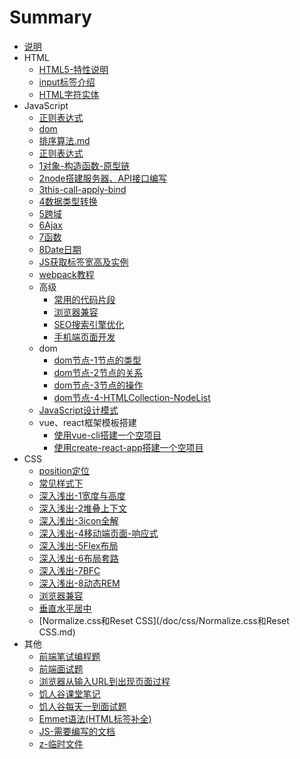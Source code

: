 # Summary

* [说明](readme.md)
* HTML
  - [HTML5-特性说明](/doc/HTML5-特性说明.md)   
  - [input标签介绍](/doc/HTML5-input标签介绍.md)   
  - [HTML字符实体](/doc/html/HTML字符实体.md)
* JavaScript  
  * [正则表达式](/doc/JavaScript/JS-正则表达式.md) 
  * [dom](/doc/JavaScript/dom.md) 
  * [排序算法.md](/doc/JavaScript/JS-排序算法.md) 
  * [正则表达式](/doc/JavaScript/JS-正则表达式.md) 
  * [1对象-构造函数-原型链](/doc/JavaScript/JS-1对象-构造函数-原型链.md) 
  * [2node搭建服务器、API接口编写](/doc/JavaScript/JS-2node搭建服务器、API接口编写.md) 
  * [3this-call-apply-bind](/doc/JavaScript/JS-3this-call-apply-bind.md) 
  * [4数据类型转换](/doc/JavaScript/JS-4数据类型转换.md) 
  * [5跨域](/doc/JavaScript/JS-5跨域.md) 
  * [6Ajax](/doc/JavaScript/6Ajax.md) 
  * [7函数](/doc/JavaScript/JS-7函数.md) 
  * [8Date日期](/doc/JavaScript/JS-8Date日期.md) 
  * [JS获取标签宽高及实例](/doc/JavaScript/JS获取标签宽高及实例.md) 
  * [webpack教程](/doc/JavaScript/webpack教程.md) 
  * 高级
    - [常用的代码片段](/doc/JavaScript/advanced/常用的代码片段.md) 
    - [浏览器兼容](/doc/JavaScript/advanced/浏览器兼容.md) 
    - [SEO搜索引擎优化](/doc/JavaScript/advanced/html-SEO搜索引擎优化.md) 
    - [手机端页面开发](/doc/JavaScript/advanced/手机端页面开发.md) 
  * dom
    - [dom节点-1节点的类型](/doc/JavaScript/dom/dom-1节点的类型.md)
    - [dom节点-2节点的关系](/doc/JavaScript/dom/dom-2节点的关系.md)
    - [dom节点-3节点的操作](/doc/JavaScript/dom/dom-3节点的操作.md)
    - [dom节点-4-HTMLCollection-NodeList](/doc/JavaScript/dom/dom-4-动态集合NodeLIst-HTMLCollection.md)
  * [JavaScript设计模式](/doc/JavaScript/designPattern/设计模式文档.md)
  * vue、react框架模板搭建
    - [使用vue-cli搭建一个空项目](/doc/JavaScript/advanced/vue项目搭建.md)
    - [使用create-react-app搭建一个空项目](/doc/JavaScript/advanced/react项目搭建.md)
* CSS
  - [position定位](/doc/css/CSS-定位.md)
  - [常见样式下](/doc/css/CSS常见样式下.md)
  - [深入浅出-1宽度与高度](/doc/css/CSS深入浅出-1宽度与高度笔记.md)
  - [深入浅出-2堆叠上下文](/doc/css/CSS深入浅出-2堆叠上下文.md)
  - [深入浅出-3icon全解](/doc/css/CSS深入浅出-3icon全解.md)
  - [深入浅出-4移动端页面-响应式](/doc/css/CSS深入浅出-4移动端页面-响应式.md)
  - [深入浅出-5Flex布局](/doc/css/CSS深入浅出-5Flex布局.md)
  - [深入浅出-6布局套路](/doc/css/CSS深入浅出-6布局套路.md)
  - [深入浅出-7BFC](/doc/css/CSS深入浅出-7BFC.md)
  - [深入浅出-8动态REM](/doc/css/CSS深入浅出-8动态REM.md)
  - [浏览器兼容](/doc/css/CSS-浏览器兼容.md)
  - [垂直水平居中](/doc/css/CSS垂直水平居中.md)
  - [Normalize.css和Reset CSS](/doc/css/Normalize.css和Reset CSS.md)
* 其他
  - [前端笔试编程题](/doc/other/前端笔试编程题.md)
  - [前端面试题](/doc/other/前端面试题.md)
  - [浏览器从输入URL到出现页面过程](/doc/other/浏览器从输入URL到出现页面过程.md)
  - [饥人谷课堂笔记](/doc/other/饥人谷课堂笔记.md)
  - [饥人谷每天一到面试题](/doc/other/饥人谷每天一到面试题.md)
  - [Emmet语法(HTML标签补全)](/doc/other/Emmet语法(HTML标签补全).md)
  - [JS-需要编写的文档](/doc/other/JS-需要编写的文档.md)
  - [z-临时文件](/doc/other/z-临时文件.md)